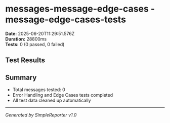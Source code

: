 # messages-message-edge-cases - message-edge-cases-tests

**Date:** 2025-06-20T11:29:51.576Z  
**Duration:** 28800ms  
**Tests:** 0 (0 passed, 0 failed)

## Test Results



## Summary

- Total messages tested: 0
- Error Handling and Edge Cases tests completed
- All test data cleaned up automatically

---
*Generated by SimpleReporter v1.0*
